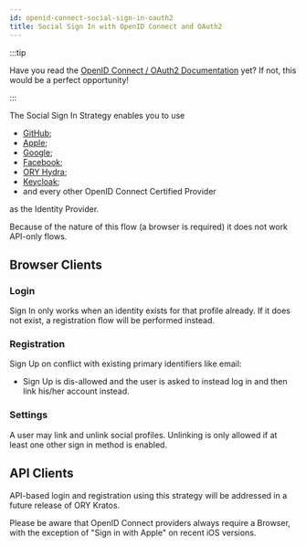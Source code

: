 ```yaml
---
id: openid-connect-social-sign-in-oauth2
title: Social Sign In with OpenID Connect and OAuth2
---
```


:::tip

Have you read the [OpenID Connect / OAuth2 Documentation](../../concepts/credentials/openid-connect-oidc-oauth2.mdx)
yet? If not, this would be a perfect opportunity!

:::

The Social Sign In Strategy enables you to use

- [GitHub](http://github.com/);
- [Apple](https://developer.apple.com/sign-in-with-apple/);
- [Google](https://developers.google.com/identity/sign-in/web/sign-in);
- [Facebook](https://developers.facebook.com/docs/facebook-login/);
- [ORY Hydra](https://www.ory.sh/hydra);
- [Keycloak](https://www.keycloak.org);
- and every other OpenID Connect Certified Provider

as the Identity Provider.

Because of the nature of this flow (a browser is required) it does not work
API-only flows.

## Browser Clients

### Login

Sign In only works when an identity exists for that profile already. If it does
not exist, a registration flow will be performed instead.

### Registration

Sign Up on conflict with existing primary identifiers like email:

- Sign Up is dis-allowed and the user is asked to instead log in and then link
  his/her account instead.

### Settings

A user may link and unlink social profiles. Unlinking is only allowed if at
least one other sign in method is enabled.

## API Clients

API-based login and registration using this strategy will be addressed in a
future release of ORY Kratos.

Please be aware that OpenID Connect providers always require a Browser, with the
exception of "Sign in with Apple" on recent iOS versions.
